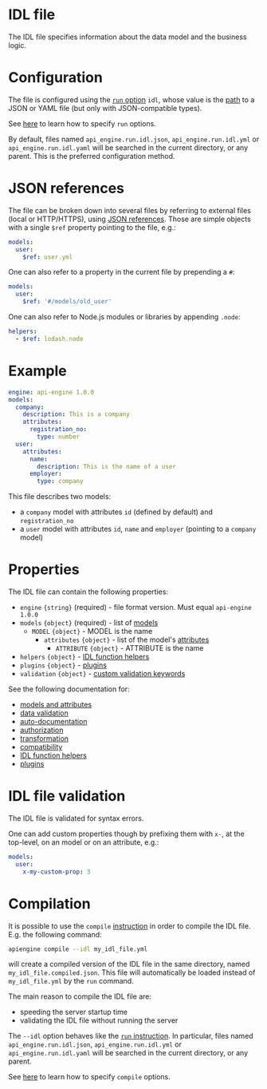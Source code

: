 # IDL file

The IDL file specifies information about the data model and the business logic.

# Configuration

The file is configured using the [`run` option](run.md#options)
`idl`, whose value is the [path](configuration.md#filepaths-options) to a
JSON or YAML file (but only with JSON-compatible types).

See [here](configuration.md) to learn how to specify `run` options.

By default, files named `api_engine.run.idl.json`, `api_engine.run.idl.yml`
or `api_engine.run.idl.yaml` will be searched in the current directory, or
any parent. This is the preferred configuration method.

# JSON references

The file can be broken down into several files by referring to external files
(local or HTTP/HTTPS), using
[JSON references](https://tools.ietf.org/html/draft-pbryan-zyp-json-ref-03).
Those are simple objects with a single `$ref` property pointing to the file,
e.g.:

```yml
models:
  user:
    $ref: user.yml
```

One can also refer to a property in the current file by prepending a `#`:

```yml
models:
  user:
    $ref: '#/models/old_user'
```

One can also refer to Node.js modules or libraries by appending `.node`:

```yml
helpers:
  - $ref: lodash.node
```

# Example

```yml
engine: api-engine 1.0.0
models:
  company:
    description: This is a company
    attributes:
      registration_no:
        type: number
  user:
    attributes:
      name:
        description: This is the name of a user
      employer:
        type: company
```

This file describes two models:
  - a `company` model with attributes `id` (defined by default)
    and `registration_no`
  - a `user` model with attributes `id`, `name` and `employer`
    (pointing to a `company` model)

# Properties

The IDL file can contain the following properties:
  - `engine` `{string}` (required) - file format version.
    Must equal `api-engine 1.0.0`
  - `models` `{object}` (required) - list of [models](models.md#models)
    - `MODEL` `{object}` - MODEL is the name
      - `attributes` `{object}` - list of the model's
        [attributes](models.md#attributes)
        - `ATTRIBUTE` `{object}` - ATTRIBUTE is the name
  - `helpers` `{object}` -
    [IDL function helpers](functions.md#idl-function-helpers)
  - `plugins` `{object}` - [plugins](plugins.md)
  - `validation` `{object}` -
    [custom validation keywords](validation.md#custom-validation)

See the following documentation for:
  - [models and attributes](models.md)
  - [data validation](validation.md)
  - [auto-documentation](autodocumentation.md)
  - [authorization](authorization.md)
  - [transformation](transformation.md)
  - [compatibility](compatibility.md)
  - [IDL function helpers](functions.md#idl-function-helpers)
  - [plugins](plugins.md)

# IDL file validation

The IDL file is validated for syntax errors.

One can add custom properties though by prefixing them with `x-`, at the
top-level, on an model or on an attribute, e.g.:

```yml
models:
  user:
    x-my-custom-prop: 3
```

# Compilation

It is possible to use the `compile` [instruction](usage.md) in order to
compile the IDL file. E.g. the following command:

```bash
apiengine compile --idl my_idl_file.yml
```

will create a compiled version of the IDL file in the same directory, named
`my_idl_file.compiled.json`. This file will automatically be loaded instead of
`my_idl_file.yml` by the `run` command.

The main reason to compile the IDL file are:
  - speeding the server startup time
  - validating the IDL file without running the server

The `--idl` option behaves like the [`run` instruction](#configuration).
In particular, files named `api_engine.run.idl.json`, `api_engine.run.idl.yml`
or `api_engine.run.idl.yaml` will be searched in the current directory, or
any parent.

See [here](configuration.md) to learn how to specify `compile` options.
